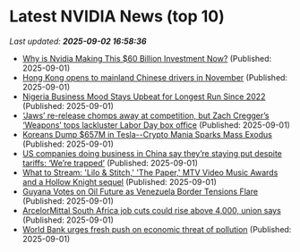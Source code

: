 # Latest NVIDIA News (top 10)
_Last updated: **2025-09-02 16:58:36**_

- [Why is Nvidia Making This $60 Billion Investment Now?](https://biztoc.com/x/21469ea9361e797e) (Published: 2025-09-01)
- [Hong Kong opens to mainland Chinese drivers in November](https://biztoc.com/x/4e3606b29026f39d) (Published: 2025-09-01)
- [Nigeria Business Mood Stays Upbeat for Longest Run Since 2022](https://biztoc.com/x/8f06c99d3126b46d) (Published: 2025-09-01)
- [‘Jaws’ re-release chomps away at competition, but Zach Cregger’s ‘Weapons’ tops lackluster Labor Day box office](https://biztoc.com/x/11d4aa36c78cd5d7) (Published: 2025-09-01)
- [Koreans Dump $657M in Tesla--Crypto Mania Sparks Mass Exodus](https://finance.yahoo.com/news/koreans-dump-657m-tesla-crypto-164854241.html) (Published: 2025-09-01)
- [US companies doing business in China say they’re staying put despite tariffs: ‘We’re trapped’](https://nypost.com/2025/09/01/business/us-companies-doing-business-in-china-staying-put-despite-tariffs/) (Published: 2025-09-01)
- [What to Stream: 'Lilo & Stitch,' 'The Paper,' MTV Video Music Awards and a Hollow Knight sequel](https://biztoc.com/x/b12b6fff097ff10a) (Published: 2025-09-01)
- [Guyana Votes on Oil Future as Venezuela Border Tensions Flare](https://biztoc.com/x/c74514a8c45e1b32) (Published: 2025-09-01)
- [ArcelorMittal South Africa job cuts could rise above 4,000, union says](https://biztoc.com/x/7a8d52de11142c11) (Published: 2025-09-01)
- [World Bank urges fresh push on economic threat of pollution](https://biztoc.com/x/a45a910a99564546) (Published: 2025-09-01)

